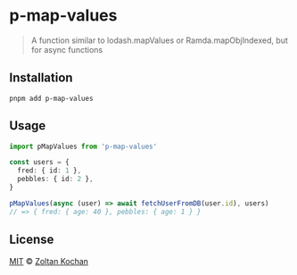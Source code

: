 # p-map-values

> A function similar to lodash.mapValues or Ramda.mapObjIndexed, but for async functions

## Installation

```
pnpm add p-map-values
```

## Usage

```ts
import pMapValues from 'p-map-values'

const users = {
  fred: { id: 1 },
  pebbles: { id: 2 },
}

pMapValues(async (user) => await fetchUserFromDB(user.id), users)
// => { fred: { age: 40 }, pebbles: { age: 1 } }
```

## License

[MIT](LICENSE) © [Zoltan Kochan](https://www.kochan.io)
